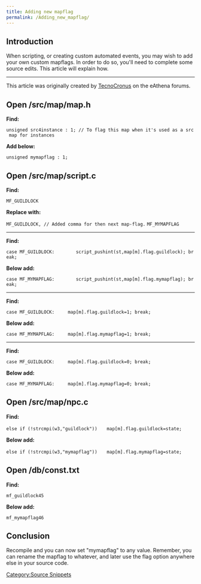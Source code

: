```yaml
---
title: Adding new mapflag
permalink: /Adding_new_mapflag/
---
```


Introduction
------------

When scripting, or creating custom automated events, you may wish to add your own custom mapflags. In order to do so, you'll need to complete some source edits. This article will explain how.

------------------------------------------------------------------------

This article was originally created by [TecnoCronus](http://www.eathena.ws/board/index.php?showuser=273955) on the eAthena forums.

Open /src/map/map.h
-------------------

**Find:**

`unsigned src4instance : 1; // To flag this map when it's used as a src map for instances`

**Add below:**

`unsigned mymapflag : 1;`

Open /src/map/script.c
----------------------

**Find:**

`MF_GUILDLOCK`

**Replace with:**

`MF_GUILDLOCK, // Added comma for then next map-flag.`
`MF_MYMAPFLAG`

------------------------------------------------------------------------

**Find:**

`case MF_GUILDLOCK:        script_pushint(st,map[m].flag.guildlock); break;`

**Below add:**

`case MF_MYMAPFLAG:        script_pushint(st,map[m].flag.mymapflag); break;`

------------------------------------------------------------------------

**Find:**

`case MF_GUILDLOCK:     map[m].flag.guildlock=1; break;`

**Below add:**

`case MF_MYMAPFLAG:     map[m].flag.mymapflag=1; break;`

------------------------------------------------------------------------

**Find:**

`case MF_GUILDLOCK:     map[m].flag.guildlock=0; break;`

**Below add:**

`case MF_MYMAPFLAG:     map[m].flag.mymapflag=0; break;`

Open /src/map/npc.c
-------------------

**Find:**

`else if (!strcmpi(w3,"guildlock"))`
`   map[m].flag.guildlock=state;`

**Below add:**

`else if (!strcmpi(w3,"mymapflag"))`
`   map[m].flag.mymapflag=state;`

Open /db/const.txt
------------------

**Find:**

`mf_guildlock`<tab>`45`

**Below add:**

`mf_mymapflag`<tab>`46`

Conclusion
----------

Recompile and you can now set "mymapflag" to any value. Remember, you can rename the mapflag to whatever, and later use the flag option anywhere else in your source code.

[Category:Source Snippets](Category:Source_Snippets)